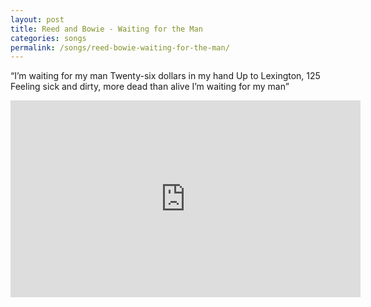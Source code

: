 ```yaml
---
layout: post
title: Reed and Bowie - Waiting for the Man
categories: songs
permalink: /songs/reed-bowie-waiting-for-the-man/
---
```


“I’m waiting for my man Twenty-six dollars in my hand Up to Lexington, 125 Feeling sick and dirty, more dead than alive I’m waiting for my man”

<div class="youtube-embed-container">
	<iframe width="560" height="315" src="https://www.youtube.com/embed/W4VEXl4vsq4" title="YouTube video player" frameborder="0" allow="accelerometer; autoplay; clipboard-write; encrypted-media; gyroscope; picture-in-picture" allowfullscreen></iframe>
</div>